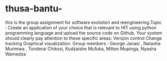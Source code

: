 # thusa-bantu-
this is the group assignment for software evolution and reengineering.Topic : Create an application of your choice that is relevant to HIT using python programming language and upload the source code on Github. Your system should clearly pay attention to these specific areas:  Version control Change tracking Graphical visualization. Group members : George Janasi , Natasha Murimwa , Tonderai Chikosi, Kudzaishe Mufuka, Milton Mupinga, Nyasha Wamedza
